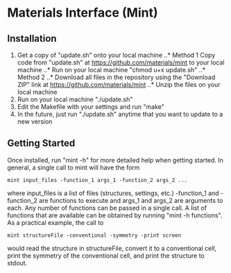 Materials Interface (Mint)
====

Installation
----

1. Get a copy of "update.sh" onto your local machine
..* Method 1
 Copy code from "update.sh" at https://github.com/materials/mint to your local machine
..* Run on your local machine "chmod u+x update.sh"
..* Method 2
..* Download all files in the repository using the "Download ZIP" link at https://github.com/materials/mint
..* Unzip the files on your local machine
2. Run on your local machine "./update.sh"
3. Edit the Makefile with your settings and run "make"
4. In the future, just run "./update.sh" anytime that you want to update to a new version

Getting Started
----

Once installed, run "mint -h" for more detailed help when getting started. In general, a single call to mint will have the form

    mint input_files -function_1 args_1 -function_2 args_2 ...

where input_files is a list of files (structures, settings, etc.) -function_1 and -function_2 are functions to execute and args_1 and args_2 are arguments to each. Any number of functions can be passed in a single call. A list of functions that are available can be obtained by running "mint -h functions". As a practical example, the call to

    mint structureFile -conventional -symmetry -print screen

would read the structure in structureFile, convert it to a conventional cell, print the symmetry of the conventional cell, and print the structure to stdout.

